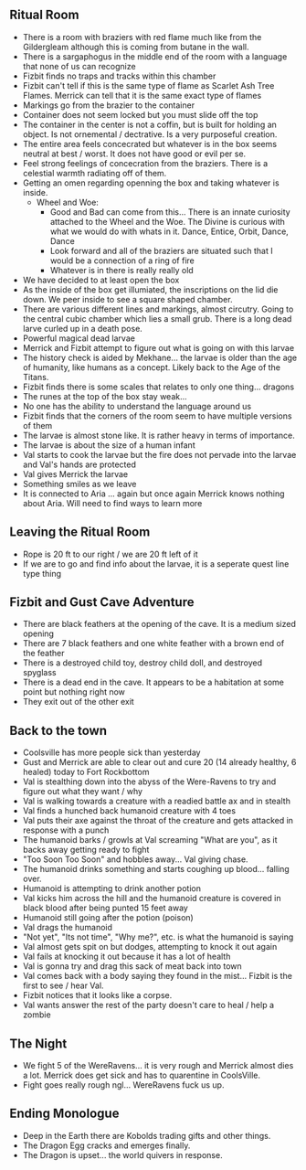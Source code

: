 ## Ritual Room
- There is a room with braziers with red flame much like from the Gildergleam although this is coming from butane in the wall.
- There is a sargaphogus in the middle end of the room with a language that none of us can recognize
- Fizbit finds no traps and tracks within this chamber
- Fizbit can't tell if this is the same type of flame as Scarlet Ash Tree Flames. Merrick can tell that it is the same exact type of flames
- Markings go from the brazier to the container
- Container does not seem locked but you must slide off the top
- The container in the center is not a coffin, but is built for holding an object. Is not ornemental / dectrative. Is a very purposeful creation.
- The entire area feels concecrated but whatever is in the box seems neutral at best / worst. It does not have good or evil per se.
- Feel strong feelings of concecration from the braziers. There is a celestial warmth radiating off of them.
- Getting an omen regarding openning the box and taking whatever is inside.
    - Wheel and Woe: 
        - Good and Bad can come from this... There is an innate curiosity attached to the Wheel and the Woe. The Divine is curious with what we would do with whats in it.
    Dance, Entice, Orbit, Dance, Dance
        - Look forward and all of the braziers are situated such that I would be a connection of a ring of fire
        - Whatever is in there is really really old
- We have decided to at least open the box
- As the inside of the box get illumiated, the inscriptions on the lid die down. We peer inside to see a square shaped chamber.
- There are various different lines and markings, almost circutry. Going to the central cubic chamber which lies a small grub. There is a long dead larve curled up in a death pose.
- Powerful magical dead larvae
- Merrick and Fizbit attempt to figure out what is going on with this larvae
- The history check is aided by Mekhane... the larvae is older than the age of humanity, like humans as a concept. Likely back to the Age of the Titans.
- Fizbit finds there is some scales that relates to only one thing... dragons
- The runes at the top of the box stay weak...
- No one has the ability to understand the language around us
- Fizbit finds that the corners of the room seem to have multiple versions of them
- The larvae is almost stone like. It is rather heavy in terms of importance.
- The larvae is about the size of a human infant
- Val starts to cook the larvae but the fire does not pervade into the larvae and Val's hands are protected
- Val gives Merrick the larvae
- Something smiles as we leave
- It is connected to Aria ... again but once again Merrick knows nothing about Aria. Will need to find ways to learn more

## Leaving the Ritual Room

- Rope is 20 ft to our right / we are 20 ft left of it
- If we are to go and find info about the larvae, it is a seperate quest line type thing

## Fizbit and Gust Cave Adventure

- There are black feathers at the opening of the cave. It is a medium sized opening
- There are 7 black feathers and one white feather with a brown end of the feather
- There is a destroyed child toy, destroy child doll, and destroyed spyglass
- There is a dead end in the cave. It appears to be a habitation at some point but nothing right now
- They exit out of the other exit

## Back to the town

- Coolsville has more people sick than yesterday
- Gust and Merrick are able to clear out and cure 20 (14 already healthy, 6 healed) today to Fort Rockbottom
- Val is stealthing down into the abyss of the Were-Ravens to try and figure out what they want / why
- Val is walking towards a creature with a readied battle ax and in stealth
- Val finds a hunched back humanoid creature with 4 toes
- Val puts their axe against the throat of the creature and gets attacked in response with a punch
- The humanoid barks / growls at Val screaming "What are you", as it backs away getting ready to fight
- "Too Soon Too Soon" and hobbles away... Val giving chase.
- The humanoid drinks something and starts coughing up blood... falling over.
- Humanoid is attempting to drink another potion
- Val kicks him across the hill and the humanoid creature is covered in black blood after being punted 15 feet away
- Humanoid still going after the potion (poison)
- Val drags the humanoid
- "Not yet", "Its not time", "Why me?", etc. is what the humanoid is saying
- Val almost gets spit on but dodges, attempting to knock it out again
- Val fails at knocking it out because it has a lot of health
- Val is gonna try and drag this sack of meat back into town
- Val comes back with a body saying they found in the mist... Fizbit is the first to see / hear Val.
- Fizbit notices that it looks like a corpse.
- Val wants answer the rest of the party doesn't care to heal / help a zombie

## The Night

- We fight 5 of the WereRavens... it is very rough and Merrick almost dies a lot. Merrick does get sick and has to quarentine in CoolsVille.
- Fight goes really rough ngl... WereRavens fuck us up.

## Ending Monologue

- Deep in the Earth there are Kobolds trading gifts and other things.
- The Dragon Egg cracks and emerges finally.
- The Dragon is upset... the world quivers in response.

